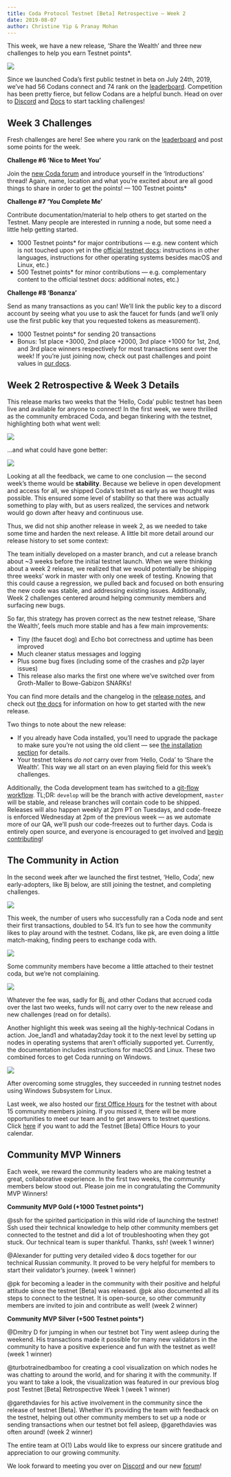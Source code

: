 ```yaml
---
title: Coda Protocol Testnet [Beta] Retrospective — Week 2
date: 2019-08-07
author: Christine Yip & Pranay Mohan
---
```


This week, we have a new release, ‘Share the Wealth’ and three new challenges to help you earn Testnet points*.

![](https://miro.medium.com/max/3520/1*p67RLkKOGQzEitPQDhSTtw.jpeg)

Since we launched Coda’s first public testnet in beta on July 24th, 2019, we’ve had 56 Codans connect and 74 rank on the [leaderboard](http://bit.ly/TestnetBetaLeaderboard). Competition has been pretty fierce, but fellow Codans are a helpful bunch. Head on over to [Discord](http://bit.ly/CodaDiscord) and [Docs](http://bit.ly/CodaDocs) to start tackling challenges!

## Week 3 Challenges

Fresh challenges are here! See where you rank on the [leaderboard](http://bit.ly/TestnetBetaLeaderboard) and post some points for the week.

**Challenge #6 ‘Nice to Meet You’**

Join the [new Coda forum](https://forums.codaprotocol.com/) and introduce yourself in the ‘Introductions’ thread! Again, name, location and what you’re excited about are all good things to share in order to get the points! — 100 Testnet points*

**Challenge #7 ‘You Complete Me’**

Contribute documentation/material to help others to get started on the Testnet. Many people are interested in running a node, but some need a little help getting started.

- 1000 Testnet points* for major contributions — e.g. new content which is not touched upon yet in the [official testnet docs](https://codaprotocol.com/docs/getting-started/): instructions in other languages, instructions for other operating systems besides macOS and Linux, etc.)
- 500 Testnet points* for minor contributions — e.g. complementary content to the official testnet docs: additional notes, etc.)

**Challenge #8 ‘Bonanza’**

Send as many transactions as you can! We’ll link the public key to a discord account by seeing what you use to ask the faucet for funds (and we’ll only use the first public key that you requested tokens as measurement).

- 1000 Testnet points* for sending 20 transactions
- Bonus: 1st place +3000, 2nd place +2000, 3rd place +1000 for 1st, 2nd, and 3rd place winners respectively for most transactions sent over the week!
If you’re just joining now, check out past challenges and point values in [our docs](https://codaprotocol.com/testnet.html).

## Week 2 Retrospective & Week 3 Details

This release marks two weeks that the ‘Hello, Coda’ public testnet has been live and available for anyone to connect! In the first week, we were thrilled as the community embraced Coda, and began tinkering with the testnet, highlighting both what went well:

![](https://miro.medium.com/max/2932/0*qGH8E2YGl0rJ0HYu)

…and what could have gone better:

![](https://miro.medium.com/max/2924/0*9FCuXs4VKkX9yaW0)

Looking at all the feedback, we came to one conclusion — the second week’s theme would be **stability**. Because we believe in open development and access for all, we shipped Coda’s testnet as early as we thought was possible. This ensured some level of stability so that there was actually something to play with, but as users realized, the services and network would go down after heavy and continuous use.

Thus, we did not ship another release in week 2, as we needed to take some time and harden the next release. A little bit more detail around our release history to set some context:

The team initially developed on a master branch, and cut a release branch about ~3 weeks before the initial testnet launch. When we were thinking about a week 2 release, we realized that we would potentially be shipping three weeks’ work in master with only one week of testing. Knowing that this could cause a regression, we pulled back and focused on both ensuring the new code was stable, and addressing existing issues. Additionally, Week 2 challenges centered around helping community members and surfacing new bugs.

So far, this strategy has proven correct as the new testnet release, ‘Share the Wealth’, feels much more stable and has a few main improvements:

- Tiny (the faucet dog) and Echo bot correctness and uptime has been improved
- Much cleaner status messages and logging
- Plus some bug fixes (including some of the crashes and p2p layer issues)
- This release also marks the first one where we’ve switched over from Groth-Maller to Bowe-Gabizon SNARKs!

You can find more details and the changelog in the [release notes](https://github.com/CodaProtocol/coda/releases/tag/0.0.1-beta.2), and check out [the docs](https://codaprotocol.com/docs/) for information on how to get started with the new release.

Two things to note about the new release:

- If you already have Coda installed, you’ll need to upgrade the package to make sure you’re not using the old client — see [the installation section](https://codaprotocol.com/docs/getting-started/#installation) for details.
- Your testnet tokens *do not* carry over from ‘Hello, Coda’ to ‘Share the Wealth’. This way we all start on an even playing field for this week’s challenges.

Additionally, the Coda development team has switched to a [git-flow workflow](https://datasift.github.io/gitflow/IntroducingGitFlow.html). TL;DR: `develop` will be the branch with active development, `master` will be stable, and release branches will contain code to be shipped. Releases will also happen weekly at 2pm PT on Tuesdays, and code-freeze is enforced Wednesday at 2pm of the previous week — as we automate more of our QA, we’ll push our code-freezes out to further days. Coda is entirely open source, and everyone is encouraged to get involved and [begin contributing](https://codaprotocol.com/docs/contributing/)!

## The Community in Action

In the second week after we launched the first testnet, ‘Hello, Coda’, new early-adopters, like Bj below, are still joining the testnet, and completing challenges.

![](https://miro.medium.com/max/1128/0*nYPsu49QuufZHBQQ)

This week, the number of users who successfully ran a Coda node and sent their first transactions, doubled to 54. It’s fun to see how the community likes to play around with the testnet. Codans, like pk, are even doing a little match-making, finding peers to exchange coda with.

![](https://miro.medium.com/max/1510/0*7EwazOhgzMt8dQ2Q)

Some community members have become a little attached to their testnet coda, but we’re not complaining.

![](https://miro.medium.com/max/998/0*sirL_xt-y2ifS0eJ)

Whatever the fee was, sadly for Bj, and other Codans that accrued coda over the last two weeks, funds will not carry over to the new release and new challenges (read on for details).

Another highlight this week was seeing all the highly-technical Codans in action. Joe_land1 and whataday2day took it to the next level by setting up nodes in operating systems that aren’t officially supported yet. Currently, the documentation includes instructions for macOS and Linux. These two combined forces to get Coda running on Windows.

![](https://miro.medium.com/max/1378/0*Ngk1bppucJ4DLZdI)

After overcoming some struggles, they succeeded in running testnet nodes using Windows Subsystem for Linux.

Last week, we also hosted our [first Office Hours](https://youtu.be/HF9fLDj5oSc) for the testnet with about 15 community members joining. If you missed it, there will be more opportunities to meet our team and to get answers to testnet questions. Click [here](https://calendar.google.com/calendar/b/1?cid=bzFsYWJzLm9yZ19nZDJmdG52azYyNHFhazYxcHY3bTAybDRwMEBncm91cC5jYWxlbmRhci5nb29nbGUuY29t) if you want to add the Testnet [Beta] Office Hours to your calendar.

## Community MVP Winners

Each week, we reward the community leaders who are making testnet a great, collaborative experience. In the first two weeks, the community members below stood out. Please join me in congratulating the Community MVP Winners!

**Community MVP Gold (+1000 Testnet points\*)**

@ssh for the spirited participation in this wild ride of launching the testnet! Ssh used their technical knowledge to help other community members get connected to the testnet and did a lot of troubleshooting when they got stuck. Our technical team is super thankful. Thanks, ssh! (week 1 winner)

@Alexander for putting very detailed video & docs together for our technical Russian community. It proved to be very helpful for members to start their validator’s journey. (week 1 winner)

@pk for becoming a leader in the community with their positive and helpful attitude since the testnet [Beta] was released. @pk also documented all its steps to connect to the testnet. It is open-source, so other community members are invited to join and contribute as well! (week 2 winner)

**Community MVP Silver (+500 Testnet points\*)**

@Dmitry D for jumping in when our testnet bot Tiny went asleep during the weekend. His transactions made it possible for many new validators in the community to have a positive experience and fun with the testnet as well! (week 1 winner)

@turbotrainedbamboo for creating a cool visualization on which nodes he was chatting to around the world, and for sharing it with the community. If you want to take a look, the visualization was featured in our previous blog post Testnet [Beta] Retrospective Week 1 (week 1 winner)

@garethdavies for his active involvement in the community since the release of testnet [Beta]. Whether it’s providing the team with feedback on the testnet, helping out other community members to set up a node or sending transactions when our testnet bot fell asleep, @garethdavies was often around! (week 2 winner)

The entire team at O(1) Labs would like to express our sincere gratitude and appreciation to our growing community.

We look forward to meeting you over on [Discord](http://bit.ly/CodaDiscord) and our new [forum](https://forums.codaprotocol.com/)!
